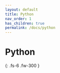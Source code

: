 ```yaml
---
layout: default
title: Python
nav_order: 1
has_children: true
permalink: /docs/python
---
```


# Python


{: .fs-6 .fw-300 }

